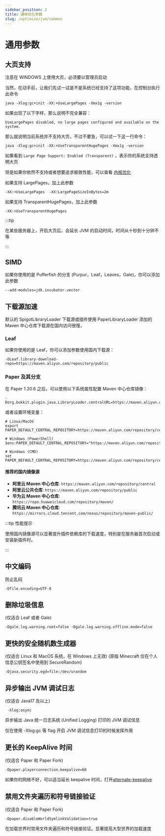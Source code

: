 ```yaml
---
sidebar_position: 2
title: 通用优化参数
slug: /optimize/jvm/common
---
```


# 通用参数

## 大页支持

注意在 WINDOWS 上使用大页，必须要以管理员启动

当然，在动手前，让我们先试一试是不是系统已经支持了这项功能，在控制台执行此命令

```shell
java -Xlog:gc+init -XX:+UseLargePages -Xmx1g -version
```

如果出现了以下字样，那么说明不完全兼容：

```shell
UseLargePages disabled, no large pages configured and available on the system.
```

那么就说明当前系统并不支持大页，不过不要急，可以试一下这一行命令：

```shell
java -Xlog:gc+init -XX:+UseTransparentHugePages -Xmx1g -version
```

如果看到 `Large Page Support: Enabled (Transparent)` ，表示你的系统支持透明大页

但是如果你依然不支持或者想要追求极致性能，可以查看 [内核优化](../kernel.md)

如果支持 LargePages，加上此参数

```shell
-XX:+UseLargePages  -XX:LargePageSizeInBytes=2m
```

如果支持 TransparentHugePages，加上此参数

```shell
-XX:+UseTransparentHugePages
```

:::tip

在某些服务器上，开启大页后，会延长 JVM 的启动时间，时间从十秒到十分钟不等

:::

## SIMD

如果你使用的是 Pufferfish 的分支 (Purpur，Leaf，Leaves，Gale)，你可以添加此参数

```shell
--add-modules=jdk.incubator.vector
```

## 下载源加速

默认的 SpigotLibraryLoader 下载源或插件使用 PaperLibraryLoader 添加的 Maven 中心仓库下载源在国内访问很慢，

### Leaf 

如果你使用的是 Leaf，你可以添加参数使用国内下载源：

```shell
-DLeaf.library-download-repo=https://maven.aliyun.com/repository/public
```

### Paper 及其分支

在 Paper 1.20.6 之后，可以使用以下系统属性配置 Maven 中心仓库镜像：

```shell
-Dorg.bukkit.plugin.java.LibraryLoader.centralURL=https://maven.aliyun.com/repository/central
```

或者设置环境变量：

```shell
# Linux/MacOS
export PAPER_DEFAULT_CENTRAL_REPOSITORY=https://maven.aliyun.com/repository/central

# Windows (PowerShell)
$env:PAPER_DEFAULT_CENTRAL_REPOSITORY="https://maven.aliyun.com/repository/central"

# Windows (CMD)
set PAPER_DEFAULT_CENTRAL_REPOSITORY=https://maven.aliyun.com/repository/central
```

#### 推荐的国内镜像源

- **阿里云 Maven 中心仓库**: `https://maven.aliyun.com/repository/central`
- **阿里云公共仓库**: `https://maven.aliyun.com/repository/public`
- **华为云 Maven 中心仓库**: `https://repo.huaweicloud.com/repository/maven/`
- **腾讯云 Maven 中心仓库**: `https://mirrors.cloud.tencent.com/nexus/repository/maven-public/`

:::tip 性能提示

使用国内镜像源可以显著提升插件依赖库的下载速度，特别是在服务器首次启动或安装新插件时。

:::



## 中文编码

防止乱码

```shell
-Dfile.encoding=UTF-8
```

## 删除垃圾信息

(仅适合 Leaf 或者 Gale)

```shell
-Dgale.log.warning.root=false -Dgale.log.warning.offline.mode=false
```

## 更快的安全随机数生成器

(仅适合 Linux 和 MacOS 系统，在 Windows 上无效)
(原版 Minecraft 仅在个人信息公钥签名中使用到 SecureRandom)

```shell
-Djava.security.egd=file:/dev/urandom
```

## 异步输出 JVM 调试日志

(仅适合 Java17 及以上)

```shell
 -Xlog:async
```

异步输出 Java 统一日志系统 (Unified Logging) 打印的 JVM 调试信息

仅在使用 -Xlog:gc 等 flag 开启 JVM 调试信息打印的时候发挥作用

## 更长的 KeepAlive 时间

(仅适合 Paper 和 Paper Fork)

```shell
-Dpaper.playerconnection.keepalive=60
```

如果你的网络不好，可以适当延长 keepalive 时间，打开[alternate-keepalive](/docs-java/process/maintenance/optimize/go.md#心跳连接)

## 禁用文件夹遍历和符号链接验证

(仅适合 Paper 和 Paper Fork)

```shell
-Dpaper.disableWorldSymlinkValidation=true 
```

在加载世界时禁用文件夹遍历和符号链接验证。显著提高大型世界的加载速度
